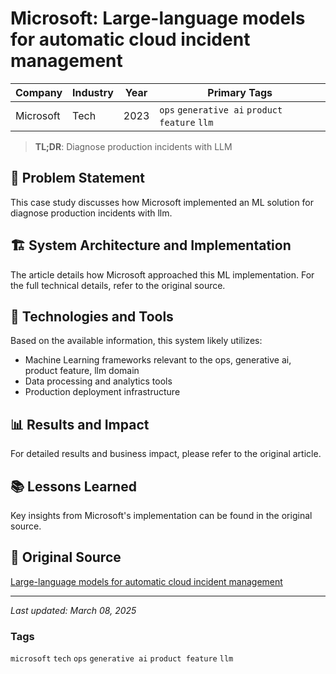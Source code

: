 # Microsoft: Large-language models for automatic cloud incident management

| Company | Industry | Year | Primary Tags | 
|---------|----------|------|--------------|
| Microsoft | Tech | 2023 | `ops` `generative ai` `product feature` `llm` |

> **TL;DR**: Diagnose production incidents with LLM

## 📝 Problem Statement

This case study discusses how Microsoft implemented an ML solution for diagnose production incidents with llm.

## 🏗️ System Architecture and Implementation

The article details how Microsoft approached this ML implementation. For the full technical details, refer to the original source.

## 🔧 Technologies and Tools

Based on the available information, this system likely utilizes:

- Machine Learning frameworks relevant to the ops, generative ai, product feature, llm domain
- Data processing and analytics tools
- Production deployment infrastructure

## 📊 Results and Impact

For detailed results and business impact, please refer to the original article.

## 📚 Lessons Learned

Key insights from Microsoft's implementation can be found in the original source.

## 🔗 Original Source

[Large-language models for automatic cloud incident management](https://www.microsoft.com/en-us/research/blog/large-language-models-for-automatic-cloud-incident-management/)

---

*Last updated: March 08, 2025*

### Tags

`microsoft` `tech` `ops` `generative ai` `product feature` `llm`
